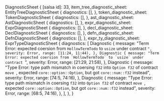 DiagnosticSheet {
    [salsa id]: 33,
    item_tree_diagnostic_sheet: EntityTreeDiagnosticSheet {
        diagnostics: [],
    },
    token_diagnostic_sheet: TokenDiagnosticSheet {
        diagnostics: [],
    },
    ast_diagnostic_sheet: AstDiagnosticSheet {
        diagnostics: [],
    },
    expr_diagnostic_sheet: ExprDiagnosticSheet {
        diagnostics: [],
    },
    decl_diagnostic_sheet: DeclDiagnosticSheet {
        diagnostics: [],
    },
    defn_diagnostic_sheet: DefnDiagnosticSheet {
        diagnostics: [],
    },
    expr_ty_diagnostic_sheet: ExprTypeDiagnosticSheet {
        diagnostics: [
            Diagnostic {
                message: "Term Error: expected coersion from `HollowTermTodo` to `usize` under contract ``",
                severity: Error,
                range: [11:24, 11:44),
            },
            Diagnostic {
                message: "Term Error: expected coersion from `HollowTermTodo` to `usize` under contract ``",
                severity: Error,
                range: [21:29, 21:58),
            },
            Diagnostic {
                message: "Type Error: type path mismatch in coersing `f32` into `Option f32` of contract `move `, expected `core::option::Option`, but got `core::num::f32` instead",
                severity: Error,
                range: [74:5, 74:16),
            },
            Diagnostic {
                message: "Type Error: type path mismatch in coersing `f32` into `Option f32` of contract `move `, expected `core::option::Option`, but got `core::num::f32` instead",
                severity: Error,
                range: [68:5, 74:16),
            },
        ],
    },
}